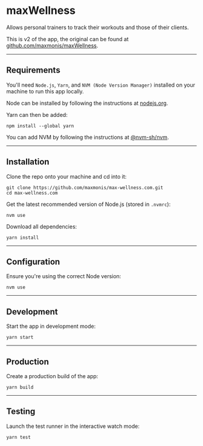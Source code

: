 # maxWellness

Allows personal trainers to track their workouts and those of their clients.

This is v2 of the app, the original can be found at
[github.com/maxmonis/maxWellness](https://github.com/maxmonis/maxWellness).

---

## Requirements

You'll need `Node.js`, `Yarn`, and `NVM (Node Version Manager)` installed on
your machine to run this app locally.

Node can be installed by following the instructions at
[nodejs.org](https://nodejs.org/).

Yarn can then be added:

```
npm install --global yarn
```

You can add NVM by following the instructions at
[@nvm-sh/nvm](https://github.com/nvm-sh/nvm).

---

## Installation

Clone the repo onto your machine and cd into it:

```
git clone https://github.com/maxmonis/max-wellness.com.git
cd max-wellness.com
```

Get the latest recommended version of Node.js (stored in `.nvmrc`):

```
nvm use
```

Download all dependencies:

```
yarn install
```

---

## Configuration

Ensure you're using the correct Node version:

```
nvm use
```

---

## Development

Start the app in development mode:

```
yarn start
```

---

## Production

Create a production build of the app:

```
yarn build
```

---

## Testing

Launch the test runner in the interactive watch mode:

```
yarn test
```
